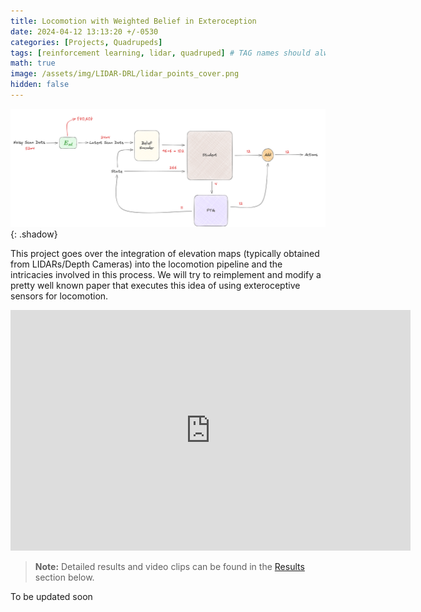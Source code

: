```yaml
---
title: Locomotion with Weighted Belief in Exteroception
date: 2024-04-12 13:13:20 +/-0530
categories: [Projects, Quadrupeds]
tags: [reinforcement learning, lidar, quadruped] # TAG names should always be lowercase
math: true
image: /assets/img/LIDAR-DRL/lidar_points_cover.png
hidden: false
---
```


![Image1](/assets/img/LIDAR-DRL/lidar_student.png){: .shadow}

This project goes over the integration of elevation maps (typically obtained from LIDARs/Depth Cameras) into the locomotion pipeline and the intricacies involved in this process. We will try to reimplement and modify a pretty well known paper that executes this idea of using exteroceptive sensors for locomotion.

<!--The following work has been done during my time at the [CNRS-AIST JRL (Joint Robotics Laboratory), IRL, Japan](https://unit.aist.go.jp/jrl-22022/index_en.html) for my undergraduate thesis under the supervision of [Dr. Mitsuharu Morisawa](https://unit.aist.go.jp/jrl-22022/en/members/member-morisawa.html) with support from [Rohan Singh](https://unit.aist.go.jp/jrl-22022/en/members/member-singh.html).-->

<iframe width="640" height="385" src="https://youtube.com/embed/Qu5r9823Za0" frameborder="0" allowfullscreen></iframe>

> **Note:** Detailed results and video clips can be found in the [Results](#results) section below.

To be updated soon
